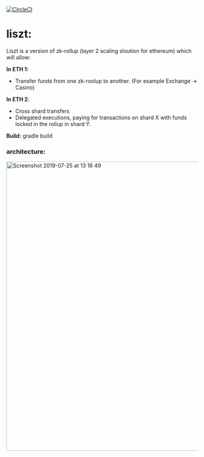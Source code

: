 [![CircleCI](https://circleci.com/gh/ConsenSys/liszt/tree/master.svg?style=svg&circle-token=90012bf375be38472157803f010025c532ae2ddf)](https://circleci.com/gh/ConsenSys/liszt/tree/master)
# liszt:

Liszt is a version of zk-rollup (layer 2 scaling sloution for ethereum) which will allow: 

**In ETH 1:**
 - Transfer funds from one zk-roolup to another. (For example Exchange -> Casino) 
 
**In ETH 2**: 
 - Cross shard transfers 
 - Delegated executions, paying for transactions on shard X with funds locked in the rollup in shard Y.

**Build:** gradle build

### architecture:
<img width="760" alt="Screenshot 2019-07-25 at 13 16 49" src="https://user-images.githubusercontent.com/7760067/61870546-a96d5c00-aede-11e9-8858-6db6590187ef.png">
